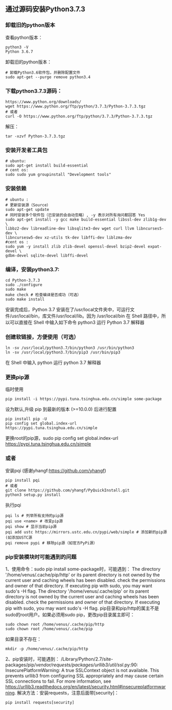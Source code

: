 ## 通过源码安装Python3.7.3
### 卸载旧的python版本
查看python版本：

```
python3 -V
Python 3.6.7
```
卸载旧的python版本：

```
# 卸载Python3.6软件包，并删除配置文件
sudo apt-get --purge remove python3.4
```
### 下载python3.7.3源码：

```
https://www.python.org/downloads/
wget https://www.python.org/ftp/python/3.7.3/Python-3.7.3.tgz
# 或者
curl -O https://www.python.org/ftp/python/3.7.3/Python-3.7.3.tgz
```
解压：

```
tar -xzvf Python-3.7.3.tgz
```
### 安装开发者工具包

```
# ubuntu:
sudo apt-get install build-essential
# cent os:
sudo sudo yum groupinstall "Development tools"
```
### 安装依赖

```
# ubuntu :
# 更新安装源（Source）
sudo apt-get update
# 同时安装多个软件包（已安装的会自动忽略）, -y 表示对所有询问都回答 Yes
sudo apt-get install -y gcc make build-essential libssl-dev zlib1g-dev \
libbz2-dev libreadline-dev libsqlite3-dev wget curl llvm libncurses5-dev \
libncursesw5-dev xz-utils tk-dev libffi-dev liblzma-dev
#cent os :
sudo yum -y install zlib zlib-devel openssl-devel bzip2-devel expat-devel \
gdbm-devel sqlite-devel libffi-devel
```
### 编译，安装python3.7:

```
cd Python-3.7.3
sudo ./configure
sudo make
make check # 检查编译是否成功（可选）
sudo make install
```
安装完成后，Python 3.7 安装在了/usr/local文件夹中，可运行文件/usr/local/bin，库文件/usr/local/lib。因为 /usr/local/bin 在 Shell 路径中，所以可以直接在 Shell 中输入如下命令 python3 运行 Python 3.7 解释器
### 创建软链接，方便使用（可选）

```
ln -sv /usr/local/python3.7/bin/python3 /usr/bin/python3
ln -sv /usr/local/python3.7/bin/pip3 /usr/bin/pip3
```
在 Shell 中输入 python 运行 python 3.7 解释器
### 更换pip源
临时使用

```
pip install -i https://pypi.tuna.tsinghua.edu.cn/simple some-package
```
设为默认,升级 pip 到最新的版本 (>=10.0.0) 后进行配置

```
pip install pip -U
pip config set global.index-url https://pypi.tuna.tsinghua.edu.cn/simple
```
更换root的pip源，sudo pip config set global.index-url https://pypi.tuna.tsinghua.edu.cn/simple
### 或者

安装pqi (感谢yhangf:https://github.com/yhangf)

```
pip install pqi
# 或者
git clone https://github.com/yhangf/PyQuickInstall.git
python3 setup.py install
```
执行pqi

```
pqi ls # 列举所有支持的pip源
pqi use <name> # 改变pip源
pqi show # 显示当前pip源
pqi add ustc https://mirrors.ustc.edu.cn/pypi/web/simple # 添加新的pip源(如添加USTC源
pqi remove pypi # 移除pip源（如官方PyPi源）
```

### pip安装模块时可能遇到的问题
1、使用命令：sudo pip install some-package时，可能遇到：
The directory '/home/venus/.cache/pip/http' or its parent directory is not owned by the current user and caching wheels has been disabled. check the permissions and owner of that directory. If executing pip with sudo, you may want sudo's -H flag.
The directory '/home/venus/.cache/pip' or its parent directory is not owned by the current user and caching wheels has been disabled. check the permissions and owner of that directory. If executing pip with sudo, you may want sudo's -H flag.
pip目录和pip/http的属主不是sudo的root用户。如果必须用sudo pip，更改pip目录属主即可：

```
sudo chown root /home/venus/.cache/pip/http
sudo chown root /home/venus/.cache/pip
```
如果目录不存在：

```
mkdir -p /home/venus/.cache/pip/http
```
2、pip安装时，可能遇到：
/Library/Python/2.7/site-packages/pip/_vendor/requests/packages/urllib3/util/ssl_.py:90: InsecurePlatformWarning: A true SSLContext object is not available. This prevents urllib3 from configuring SSL appropriately and may cause certain SSL connections to fail. For more information, see https://urllib3.readthedocs.org/en/latest/security.html#insecureplatformwarning.
解决方法：安装requests，注意后面带[security]：

```
pip install requests[security]
```
